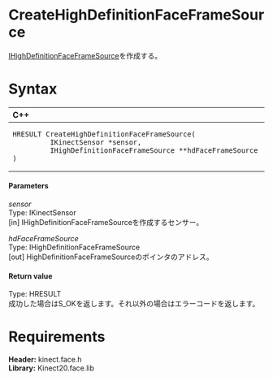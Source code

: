 CreateHighDefinitionFaceFrameSource  
===================================  

[IHighDefinitionFaceFrameSource](Interfaces/IHighDefinitionFaceFrameSo.md)を作成する。 <span id="syntaxSection"></span>

Syntax  
======  

<table>
<colgroup>
<col width="100%" />
</colgroup>
<thead>
<tr class="header">
<th align="left">C++</th>
</tr>
</thead>
<tbody>
<tr class="odd">
<td align="left"><pre><code>HRESULT CreateHighDefinitionFaceFrameSource(  
         IKinectSensor *sensor,  
         IHighDefinitionFaceFrameSource **hdFaceFrameSource  
)</code></pre></td>
</tr>
</tbody>
</table>

<span id="ID4EG"></span>
#### Parameters  

*sensor*    
Type: IKinectSensor  
[in] IHighDefinitionFaceFrameSourceを作成するセンサー。  

*hdFaceFrameSource*    
Type: IHighDefinitionFaceFrameSource  
[out] HighDefinitionFaceFrameSourceのポインタのアドレス。  

<span id="ID4EN"></span>
#### Return value  

Type: HRESULT  
成功した場合はS\_OKを返します。それ以外の場合はエラーコードを返します。  

<span id="requirements"></span>

Requirements  
============  

**Header:** kinect.face.h  
**Library:** Kinect20.face.lib  



<!--Please do not edit the data in the comment block below.-->
<!--
TOCTitle : CreateHighDefinitionFaceFrameSource
RLTitle : CreateHighDefinitionFaceFrameSource
KeywordK : CreateHighDefinitionFaceFrameSource
KeywordF : CreateHighDefinitionFaceFrameSource
KeywordF : Microsoft.Kinect.face.CreateHighDefinitionFaceFrameSource(IKinectSensor,IHighDefinitionFaceFrameSource@)
KeywordA : M:Microsoft.Kinect.face.CreateHighDefinitionFaceFrameSource(IKinectSensor,IHighDefinitionFaceFrameSource@)
AssetID : M:Microsoft.Kinect.face.CreateHighDefinitionFaceFrameSource(IKinectSensor,IHighDefinitionFaceFrameSource@)
Locale : en-us
CommunityContent : 1
APIType : Managed
APILocation : 
APIName : Microsoft.Kinect.face.CreateHighDefinitionFaceFrameSource
TargetOS : Windows
TopicType : kbSyntax
DevLang : C++
DocSet : K4Wv2
ProjType : K4Wv2Proj
Technology : Kinect for Windows
Product : Kinect for Windows SDK v2
productversion : 20
-->
